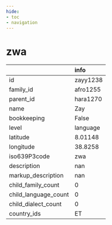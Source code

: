 ```yaml
---
hide:
- toc
- navigation
---
```

# zwa
|                      | info     |
|:---------------------|:---------|
| id                   | zayy1238 |
| family_id            | afro1255 |
| parent_id            | hara1270 |
| name                 | Zay      |
| bookkeeping          | False    |
| level                | language |
| latitude             | 8.01148  |
| longitude            | 38.8258  |
| iso639P3code         | zwa      |
| description          | nan      |
| markup_description   | nan      |
| child_family_count   | 0        |
| child_language_count | 0        |
| child_dialect_count  | 0        |
| country_ids          | ET       |